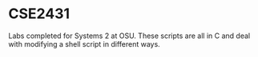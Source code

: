 # CSE2431
Labs completed for Systems 2 at OSU. These scripts are all in C and deal with modifying a shell script in different ways.
